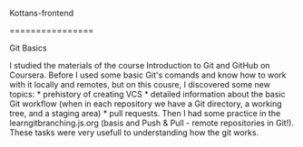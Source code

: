 Kottans-frontend

================

Git Basics

I studied the materials of the course Introduction to Git and GitHub on Coursera.
Before I used some basic Git's comands and know how to work with it locally and remotes, but on this cousre, I discovered some new topics:
 		* prehistory of creating VCS
 		* detailed information about the basic Git workflow (when in each repository we have a Git directory, a working tree, and a staging area) 
 		* pull requests.
Then I had some practice in the learngitbranching.js.org (basis and Push & Pull - remote repositories in Git!). These tasks were very usefull to understanding how the git works.